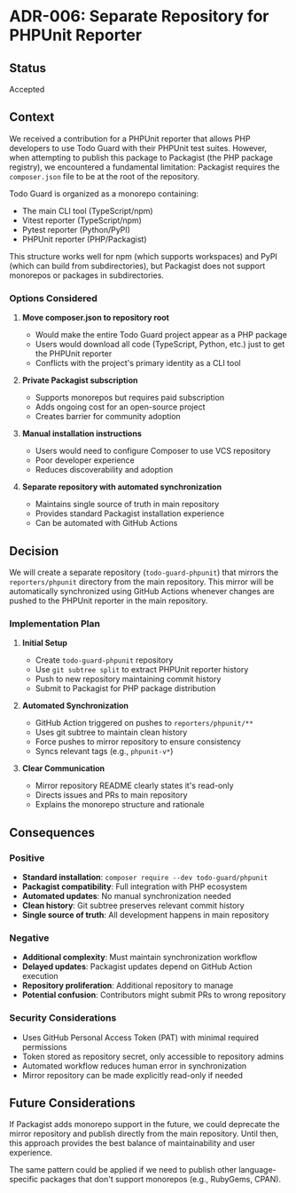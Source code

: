 # ADR-006: Separate Repository for PHPUnit Reporter

## Status

Accepted

## Context

We received a contribution for a PHPUnit reporter that allows PHP developers to use Todo Guard with their PHPUnit test suites. However, when attempting to publish this package to Packagist (the PHP package registry), we encountered a fundamental limitation: Packagist requires the `composer.json` file to be at the root of the repository.

Todo Guard is organized as a monorepo containing:

- The main CLI tool (TypeScript/npm)
- Vitest reporter (TypeScript/npm)
- Pytest reporter (Python/PyPI)
- PHPUnit reporter (PHP/Packagist)

This structure works well for npm (which supports workspaces) and PyPI (which can build from subdirectories), but Packagist does not support monorepos or packages in subdirectories.

### Options Considered

1. **Move composer.json to repository root**
   - Would make the entire Todo Guard project appear as a PHP package
   - Users would download all code (TypeScript, Python, etc.) just to get the PHPUnit reporter
   - Conflicts with the project's primary identity as a CLI tool

2. **Private Packagist subscription**
   - Supports monorepos but requires paid subscription
   - Adds ongoing cost for an open-source project
   - Creates barrier for community adoption

3. **Manual installation instructions**
   - Users would need to configure Composer to use VCS repository
   - Poor developer experience
   - Reduces discoverability and adoption

4. **Separate repository with automated synchronization**
   - Maintains single source of truth in main repository
   - Provides standard Packagist installation experience
   - Can be automated with GitHub Actions

## Decision

We will create a separate repository (`todo-guard-phpunit`) that mirrors the `reporters/phpunit` directory from the main repository. This mirror will be automatically synchronized using GitHub Actions whenever changes are pushed to the PHPUnit reporter in the main repository.

### Implementation Plan

1. **Initial Setup**
   - Create `todo-guard-phpunit` repository
   - Use `git subtree split` to extract PHPUnit reporter history
   - Push to new repository maintaining commit history
   - Submit to Packagist for PHP package distribution

2. **Automated Synchronization**
   - GitHub Action triggered on pushes to `reporters/phpunit/**`
   - Uses git subtree to maintain clean history
   - Force pushes to mirror repository to ensure consistency
   - Syncs relevant tags (e.g., `phpunit-v*`)

3. **Clear Communication**
   - Mirror repository README clearly states it's read-only
   - Directs issues and PRs to main repository
   - Explains the monorepo structure and rationale

## Consequences

### Positive

- **Standard installation**: `composer require --dev todo-guard/phpunit`
- **Packagist compatibility**: Full integration with PHP ecosystem
- **Automated updates**: No manual synchronization needed
- **Clean history**: Git subtree preserves relevant commit history
- **Single source of truth**: All development happens in main repository

### Negative

- **Additional complexity**: Must maintain synchronization workflow
- **Delayed updates**: Packagist updates depend on GitHub Action execution
- **Repository proliferation**: Additional repository to manage
- **Potential confusion**: Contributors might submit PRs to wrong repository

### Security Considerations

- Uses GitHub Personal Access Token (PAT) with minimal required permissions
- Token stored as repository secret, only accessible to repository admins
- Automated workflow reduces human error in synchronization
- Mirror repository can be made explicitly read-only if needed

## Future Considerations

If Packagist adds monorepo support in the future, we could deprecate the mirror repository and publish directly from the main repository. Until then, this approach provides the best balance of maintainability and user experience.

The same pattern could be applied if we need to publish other language-specific packages that don't support monorepos (e.g., RubyGems, CPAN).
